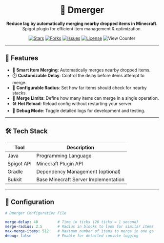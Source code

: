 <h1 align="center">🧲 Dmerger</h1>
<p align="center">
  <strong>Reduce lag by automatically merging nearby dropped items in Minecraft.</strong><br>
  Spigot plugin for efficient item management & optimization.
</p>

<p align="center">
  <a href="https://github.com/itzdaimy/Dmerger/stargazers"><img src="https://img.shields.io/github/stars/itzdaimy/DmergerSpigot?style=social" alt="Stars"></a>
  <a href="https://github.com/itzdaimy/Dmerger/network/members"><img src="https://img.shields.io/github/forks/itzdaimy/DmergerSpigot?style=social" alt="Forks"></a>
  <a href="https://github.com/itzdaimy/Dmerger/issues"><img src="https://img.shields.io/github/issues/itzdaimy/DmergerSpigot" alt="Issues"></a>
  <a href="https://github.com/itzdaimy/Dmerger/blob/main/LICENSE"><img src="https://img.shields.io/github/license/itzdaimy/Dmerger" alt="License"></a>
  <img src="https://komarev.com/ghpvc/?username=itzdaimy&label=Profile+Views&color=0e75b6&style=flat" alt="View Counter">
</p>

---

## 🚀 Features

- 🔁 **Smart Item Merging**: Automatically merges nearby dropped items.
- ⏱️ **Customizable Delay**: Control the delay before items attempt to merge.
- 📏 **Configurable Radius**: Set how far items should check for nearby stacks.
- 🧱 **Merge Limits**: Define how many items can merge in a single operation.
- 🛠️ **Hot Reload**: Reload config without restarting your server.
- 🧪 **Debug Mode**: Toggle detailed logs for development and testing.

---

## 🛠️ Tech Stack

| Tool         | Description                          |
|--------------|--------------------------------------|
| Java         | Programming Language                 |
| Spigot API   | Minecraft Plugin API                 |
| Gradle       | Dependency Management (optional)     |
| Bukkit       | Base Minecraft Server Implementation |

---

## 📂 Configuration

```yaml
# Dmerger Configuration File

merge-delay: 40         # Time in ticks (20 ticks = 1 second)
merge-radius: 2.5       # Radius in blocks to look for similar items
max-merge-items: 512    # Maximum number of items to merge in one go
debug: false            # Enable for detailed console logging
